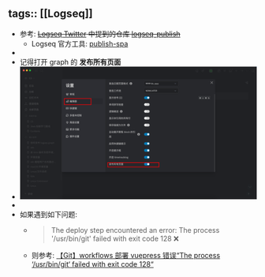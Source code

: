 tags:: [[Logseq]]
---

- 参考: ~~[Logseq Twitter](https://x.com/logseq/status/1514504572651585538?s=20) 中提到的仓库 [logseq-publish](https://github.com/pengx17/logseq-publish?tab=readme-ov-file)~~
	- Logseq 官方工具: [publish-spa](https://github.com/logseq/publish-spa)
-
- 记得打开 graph 的 **发布所有页面**
- ![image.png](../assets/image_1708275103934_0.png)
-
- 如果遇到如下问题:
	- > The deploy step encountered an error: The process '/usr/bin/git' failed with exit code 128 ❌
	- 则参考: [【Git】workflows 部署 vuepress 错误“The process ‘/usr/bin/git‘ failed with exit code 128“](https://blog.csdn.net/weixin_42282187/article/details/124766382)